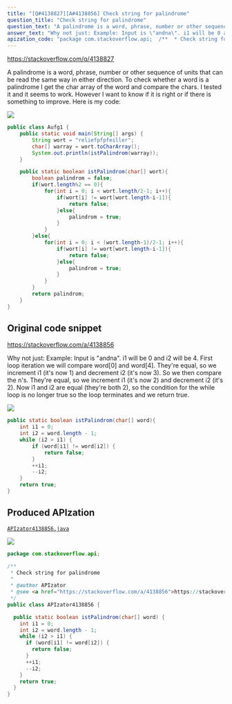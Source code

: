 ```yaml
---
title: "[Q#4138827][A#4138856] Check string for palindrome"
question_title: "Check string for palindrome"
question_text: "A palindrome is a word, phrase, number or other sequence of units that can be read the same way in either direction. To check whether a word is a palindrome I get the char array of the word and compare the chars. I tested it and it seems to work. However I want to know if it is right or if there is something to improve. Here is my code:"
answer_text: "Why not just: Example: Input is \"andna\". i1 will be 0 and i2 will be 4. First loop iteration we will compare word[0] and word[4]. They're equal, so we increment i1 (it's now 1) and decrement i2 (it's now 3). So we then compare the n's. They're equal, so we increment i1 (it's now 2) and decrement i2 (it's 2). Now i1 and i2 are equal (they're both 2), so the condition for the while loop is no longer true so the loop terminates and we return true."
apization_code: "package com.stackoverflow.api;  /**  * Check string for palindrome  *  * @author APIzator  * @see <a href=\"https://stackoverflow.com/a/4138856\">https://stackoverflow.com/a/4138856</a>  */ public class APIzator4138856 {    public static boolean istPalindrom(char[] word) {     int i1 = 0;     int i2 = word.length - 1;     while (i2 > i1) {       if (word[i1] != word[i2]) {         return false;       }       ++i1;       --i2;     }     return true;   } }"
---
```


https://stackoverflow.com/q/4138827

A palindrome is a word, phrase, number or other sequence of units that can be read the same way in either direction.
To check whether a word is a palindrome I get the char array of the word and compare the chars. I tested it and it seems to work. However I want to know if it is right or if there is something to improve.
Here is my code:


<div class="code-logo"><img src="/stackoverflow.png" /></div>

```java
public class Aufg1 {
    public static void main(String[] args) {
        String wort = "reliefpfpfeiller";
        char[] warray = wort.toCharArray(); 
        System.out.println(istPalindrom(warray));       
    }

    public static boolean istPalindrom(char[] wort){
        boolean palindrom = false;
        if(wort.length%2 == 0){
            for(int i = 0; i < wort.length/2-1; i++){
                if(wort[i] != wort[wort.length-i-1]){
                    return false;
                }else{
                    palindrom = true;
                }
            }
        }else{
            for(int i = 0; i < (wort.length-1)/2-1; i++){
                if(wort[i] != wort[wort.length-i-1]){
                    return false;
                }else{
                    palindrom = true;
                }
            }
        }
        return palindrom;
    }
}
```


## Original code snippet

https://stackoverflow.com/a/4138856

Why not just:
Example:
Input is &quot;andna&quot;.
i1 will be 0 and i2 will be 4.
First loop iteration we will compare word[0] and word[4]. They&#x27;re equal, so we increment i1 (it&#x27;s now 1) and decrement i2 (it&#x27;s now 3).
So we then compare the n&#x27;s. They&#x27;re equal, so we increment i1 (it&#x27;s now 2) and decrement i2 (it&#x27;s 2).
Now i1 and i2 are equal (they&#x27;re both 2), so the condition for the while loop is no longer true so the loop terminates and we return true.

<div class="code-logo"><img src="/stackoverflow.png" /></div>

```java
public static boolean istPalindrom(char[] word){
    int i1 = 0;
    int i2 = word.length - 1;
    while (i2 > i1) {
        if (word[i1] != word[i2]) {
            return false;
        }
        ++i1;
        --i2;
    }
    return true;
}
```

## Produced APIzation

[`APIzator4138856.java`](https://github.com/pasqualesalza/apization-temp-data/raw/master/search/APIzator4138856.java)

<div class="code-logo"><img src="/apizator.png" /></div>

```java
package com.stackoverflow.api;

/**
 * Check string for palindrome
 *
 * @author APIzator
 * @see <a href="https://stackoverflow.com/a/4138856">https://stackoverflow.com/a/4138856</a>
 */
public class APIzator4138856 {

  public static boolean istPalindrom(char[] word) {
    int i1 = 0;
    int i2 = word.length - 1;
    while (i2 > i1) {
      if (word[i1] != word[i2]) {
        return false;
      }
      ++i1;
      --i2;
    }
    return true;
  }
}

```